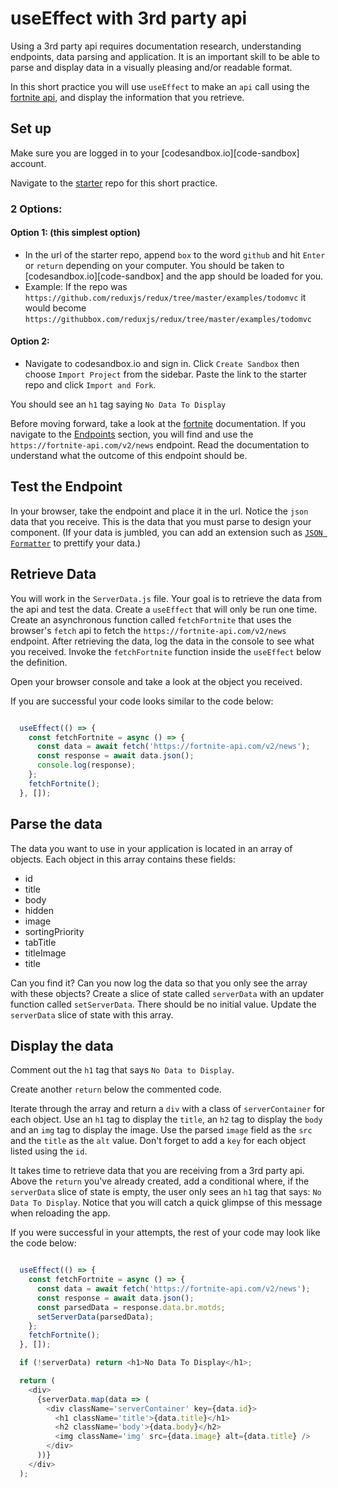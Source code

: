 # useEffect with 3rd party api

Using a 3rd party api requires documentation research, understanding endpoints,
data parsing and application. It is an important skill to be able to parse and
display data in a visually pleasing and/or readable format.

In this short practice you will use `useEffect` to make an `api` call using the
[fortnite api][fortnite], and display the information that you retrieve.

## Set up

Make sure you are logged in to your [codesandbox.io][code-sandbox] account.

Navigate to the [starter][starter] repo for this short practice.

### 2 Options:

#### Option 1: (this simplest option)

- In the url of the starter repo, append `box` to the word `github` and hit
  `Enter` or `return` depending on your computer. You should be taken to
  [codesandbox.io][code-sandbox] and the app should be loaded for you.
- Example: If the repo was
  `https://github.com/reduxjs/redux/tree/master/examples/todomvc` it would
  become `https://githubbox.com/reduxjs/redux/tree/master/examples/todomvc`

#### Option 2:

- Navigate to codesandbox.io and sign in. Click `Create Sandbox` then choose
 `Import Project` from the sidebar. Paste the link to the starter repo and
 click `Import and Fork`.

You should see an `h1` tag saying `No Data To Display`

Before moving forward, take a look at the [fortnite][fortnite] documentation. If
you navigate to the [Endpoints][endpoints] section, you will find and use the
`https://fortnite-api.com/v2/news` endpoint. Read the documentation to
understand what the outcome of this endpoint should be.

## Test the Endpoint

In your browser, take the endpoint and place it in the url. Notice the `json`
data that you receive. This is the data that you must parse to design your
component. (If your data is jumbled, you can add an extension such as [`JSON
Formatter`][formatter] to prettify your data.)

## Retrieve Data

You will work in the `ServerData.js` file. Your goal is to retrieve the
data from the api and test the data. Create a `useEffect` that will only be run
one time. Create an asynchronous function called `fetchFortnite` that uses the
browser's `fetch` api to fetch the `https://fortnite-api.com/v2/news` endpoint.
After retrieving the data, log the data in the console to see what you received.
Invoke the `fetchFortnite` function inside the `useEffect` below the definition.

Open your browser console and take a look at the object you received.

If you are successful your code looks similar to the code below:

```js

  useEffect(() => {
    const fetchFortnite = async () => {
      const data = await fetch('https://fortnite-api.com/v2/news');
      const response = await data.json();
      console.log(response);
    };
    fetchFortnite();
  }, []);

```

## Parse the data

The data you want to use in your application is located in an array of objects.
Each object in this array contains these fields:

- id
- title
- body
- hidden
- image
- sortingPriority
- tabTitle
- titleImage
- title

Can you find it? Can you now log the data so that you only see the array with
these objects? Create a slice of state called `serverData` with an updater
function called `setServerData`. There should be no initial value. Update the
`serverData` slice of state with this array.

## Display the data

Comment out the `h1` tag that says `No Data to Display`.

Create another `return` below the commented code.

Iterate through the array and return a `div` with a class of `serverContainer`
for each object. Use an `h1` tag to display the `title`, an `h2` tag to display
the `body` and an `img` tag to display the image. Use the parsed `image` field
as the `src` and the `title` as the `alt` value. Don't forget to add a `key` for
each object listed using the `id`.

It takes time to retrieve data that you are receiving from a 3rd party api.
Above the `return` you've already created, add a conditional where, if the
`serverData` slice of state is empty, the user only sees an `h1` tag that says:
`No Data To Display`. Notice that you will catch a quick glimpse of this message
when reloading the app.

If you were successful in your attempts, the rest
of your code may look like the code below:

```js

  useEffect(() => {
    const fetchFortnite = async () => {
      const data = await fetch('https://fortnite-api.com/v2/news');
      const response = await data.json();
      const parsedData = response.data.br.motds;
      setServerData(parsedData);
    };
    fetchFortnite();
  }, []);

  if (!serverData) return <h1>No Data To Display</h1>;

  return (
    <div>
      {serverData.map(data => (
        <div className='serverContainer' key={data.id}>
          <h1 className='title'>{data.title}</h1>
          <h2 className='body'>{data.body}</h2>
          <img className='img' src={data.image} alt={data.title} />
        </div>
      ))}
    </div>
  );

```
[starter]:https://github.com/orgs/appacademy-starters/repositories?type=all
[fortnite]: https://fortnite-api.com
[endpoints]: https://dash.fortnite-api.com/endpoints/news
[formatter]: https://chrome.google.com/webstore/detail/json-formatter/bcjindcccaagfpapjjmafapmmgkkhgoa?hl=en
